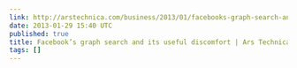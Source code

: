 ```yaml
---
link: http://arstechnica.com/business/2013/01/facebooks-graph-search-and-its-useful-discomfort/
date: 2013-01-29 15:40 UTC
published: true
title: Facebook’s graph search and its useful discomfort | Ars Technica
tags: []
---
```



